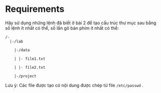 <h1>Requirements</h1>
Hãy sử dụng những lệnh đã biết ở bài 2 để tạo cấu trúc thư mục sau bằng số lệnh ít nhất có thể, số lần gõ bàn phím ít nhất có thể:

```
/-
  |-/lab

    |-/data

    | |- file1.txt

    | |- file2.txt

    |-/project
```
Lưu ý: Các file được tạo có nội dung được chép từ file `/etc/passwd` .
